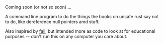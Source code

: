 Coming soon (or not so soon) ...

A command line program to do the things the books on unsafe rust say
not to do, like dereference null pointers amd stuff.

Also inspired by [fail](https://github.com/leahneukirchen/fail), but intended more as 
code to look at for educational purposes -- don't run this on any computer you care about.
  

